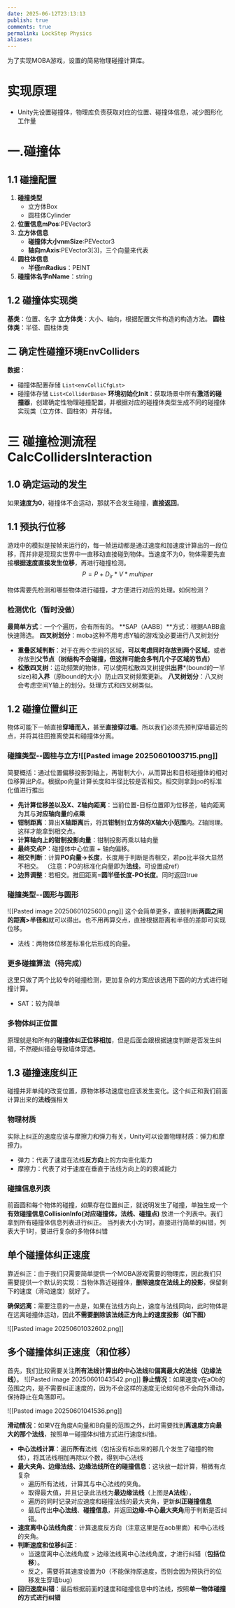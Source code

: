 ```yaml
---
date: 2025-06-12T23:13:13
publish: true
comments: true
permalink: LockStep Physics
aliases:
---
```


为了实现MOBA游戏，设置的简易物理碰撞计算库。
# 实现原理
- Unity先设置碰撞体，物理库负责获取对应的位置、碰撞体信息，减少图形化工作量

# 一.碰撞体
## 1.1 碰撞配置
1. **碰撞类型**
	- 立方体Box
	- 圆柱体Cylinder
2. **位置信息mPos**:PEVector3
3. **立方体信息**
	- **碰撞体大小mmSize**:PEVector3
	- **轴向mAxis**:PEVector3[3]，三个向量来代表
4. **圆柱体信息**
	- **半径mRadius**：PEINT
5. **碰撞体名字nName**：string
## 1.2 碰撞体实现类
**基类**：位置、名字
**立方体类**：大小、轴向，根据配置文件构造的构造方法。
**圆柱体类**：半径、圆柱体类

## 二 确定性碰撞环境EnvColliders
**数据**：
- 碰撞体配置存储 `List<envColliCfgLst>`
- 碰撞体存储 `List<ColliderBase>`
**环境初始化Init**：获取场景中所有**激活的碰撞器**，创建确定性物理碰撞配置，并根据对应的碰撞体类型生成不同的碰撞体实现类（立方体、圆柱体）并存储。


# 三 碰撞检测流程CalcCollidersInteraction

## 1.0 确定运动的发生
如果**速度为0**，碰撞体不会运动，那就不会发生碰撞，**直接返回**。
## 1.1 预执行位移
游戏中的模拟是按帧来运行的，每一帧运动都是通过速度和加速度计算出的一段位移，而并非是现现实世界中一直移动直接碰到物体。当速度不为0，物体需要先直接**根据速度直接发生位移**，再进行碰撞检测。
$$
	P = P +D_{ir} * V * multiper
$$

物体需要先检测和哪些物体进行碰撞，才方便进行对应的处理。如何检测？
### 检测优化（暂时没做）
**最简单方式**：一个个遍历，会有所有的。
**SAP（AABB）**方式：根据AABB盒快速筛选。
**四叉树划分**：moba这种不用考虑Y轴的游戏没必要进行八叉树划分
- **重叠区域判断**：对于在两个空间的区域，**可以考虑同时存放到两个区域**，或者存放到**父节点（树结构不会碰撞，但这样可能会多判几个子区域的节点）**
- **松散四叉树**：运动频繁的物体，可以使用松散四叉树提供**出界***(bound的一半size)和**入界**（原bound的大小）防止四叉树频繁更新。
**八叉树划分**：八叉树会考虑空间Y轴上的划分。处理方式和四叉树类似。



## 1.2 碰撞位置纠正
物体可能下一帧直接**穿墙而入**，甚至**直接穿过墙**。所以我们必须先预判穿墙最近的点，并将其往回推离使其和碰撞体分离。
### 碰撞类型--圆柱与立方![[Pasted image 20250601003715.png]]
简要概括：通过位置偏移投影到轴上，再钳制大小，从而算出和目标碰撞体的相对位移算出P点。根据po向量计算长度和半径比较是否相交。相交则拿到po的标准化值进行推出
- **先计算位移差以及X、Z轴向距离**：当前位置-目标位置即为位移差，轴向距离为其与**对应轴向量**的**点乘**
- **钳制距离**：算出**X轴距离**后，将其**钳制**到**立方体的X轴大小范围**内。Z轴同理。这样才能拿到相交点。
- **计算轴向上的钳制投影向量**：钳制投影再乘以轴向量
- **最终交点P**：碰撞体中心位置 + 轴向偏移。
- **相交判断**：计算**PO向量->长度**，长度用于判断是否相交，若po比半径大显然不相交。
（注意：PO的标准化向量即为**法线**，可设置成ref）
- **边界调整**：若相交。推回距离=**圆半径长度-PO长度**。同时返回true
### 碰撞类型--圆形与圆形
![[Pasted image 20250601025600.png]]
这个会简单更多，直接判断**两圆之间的距离>半径和**就可以得出。也不用再算交点，直接根据距离和半径的差即可实现位移。
- 法线：两物体位移差标准化后形成的向量。
### 更多碰撞算法（待完成）
这里只做了两个比较专的碰撞检测，更加复杂的方案应该选用下面的的方式进行碰撞计算。
- SAT：较为简单
### 多物体纠正位置
原理就是和所有的**碰撞体纠正位移相加**，但是后面会跟根据速度判断是否发生纠错，不然硬纠错会导致墙体穿透。

## 1.3 碰撞速度纠正
碰撞并非单纯的改变位置，原物体移动速度也应该发生变化。这个纠正和我们前面计算出来的**法线**强相关
### 物理材质
实际上纠正的速度应该与摩擦力和弹力有关，Unity可以设置物理材质：弹力和摩擦力。
- 弹力：代表了速度在法线**反方向**上的方向变化能力
- 摩擦力：代表了对于速度在垂直于法线方向上的的衰减能力


### 碰撞信息列表
前面圆和每个物体的碰撞，如果存在位置纠正，就说明发生了碰撞，单独生成一个**有效碰撞信息CollisionInfo(对应碰撞体，法线、碰撞点)** 放进一个列表中。我们拿到所有碰撞体信息列表进行纠正。
当列表大小为1时，直接进行简单的纠错，列表大于1时，要进行复杂的多物体纠错
## 单个碰撞体纠正速度
靠近纠正：由于我们只需要简单提供一个MOBA游戏需要的物理库，因此我们只需要提供一个默认的实现：当物体靠近碰撞体，**删除速度在法线上的投影**，保留剩下的速度（滑动速度）就好了。

**确保远离**：需要注意的一点是，如果在法线方向上，速度与法线同向，此时物体是在远离碰撞体运动，因此**不需要删除该法线正方向上的速度投影（如下图）**

![[Pasted image 20250601032602.png]]

## 多个碰撞体纠正速度（和位移）


首先，我们比较需要关注**所有法线计算出的中心法线**和**偏离最大的法线（边缘法线）**。
![[Pasted image 20250601043542.png]]
**静止情况**：如果速度v在aOb的范围之内，是不需要纠正速度的，因为不会这样的速度无论如何也不会向外滑动，保持静止在角落即可。

![[Pasted image 20250601041536.png]]

**滑动情况**：如果V在角度A向量和B向量的范围之外，此时需要找到**离速度方向最大的那个法线**，按照单一碰撞体纠错方式进行速度纠错。
- **中心法线计算**：遍历**所有**法线（包括没有标出来的那几个发生了碰撞的物体），将其法线相加再除以个数，得到中心法线
- **最大夹角、边缘法线、边缘法线所在的碰撞信息**：这块放一起计算，稍微有点复杂
	- 遍历所有法线，计算其与中心法线的夹角。
	- 取得最大值，并且记录此法线为**最边缘法线**（上图是**A法线**），
	- 遍历的同时记录对应速度和碰撞法线的最大夹角，更新**纠正碰撞信息**
	- 最后传出**中心法线**、**碰撞信息**，并返回**边缘-中心最大夹角**用于判断是否纠错。
- **速度离中心法线角度**：计算速度反方向（注意这里是在aob里面）和中心法线的夹角。
- **判断速度和位移纠正**：
	- 当速度离中心法线角度 > 边缘法线离中心法线角度，才进行纠错（**包括位移**）。
	- 反之，需要将其速度设置为0（不能保持原速度，否则会因为预执行的位移发生穿墙bug）
- **回归速度纠错**：最后根据前面的速度和碰撞信息中的法线，按照**单一物体碰撞的方式进行纠错**


